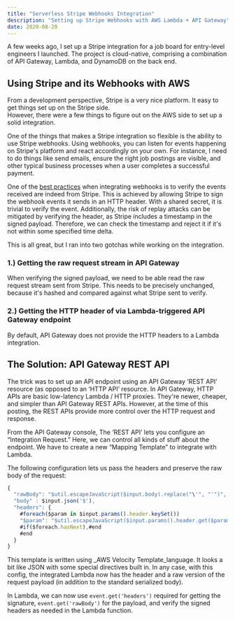 ```yaml
---
title: "Serverless Stripe Webhooks Integration"
description: "Setting up Stripe Webhooks with AWS Lambda + API Gateway"
date: 2020-08-20
---
```


A few weeks ago, I set up a Stripe integration for a
job board for entry-level engineers I launched. The project is cloud-native, comprising a combination of API Gateway,
Lambda, and DynamoDB on the back end.

<!--more-->

## Using Stripe and its Webhooks with AWS

From a development perspective, Stripe is a very nice platform. 
It easy to get things set up on the Stripe side.  
However, there were a few things to figure out on the AWS
side to set up a solid integration.

One of the things that makes a Stripe integration so flexible is the ability
to use Stripe webhooks. Using webhooks, you can listen for events happening 
on Stripe's platform and react accordingly on your own.  For instance, I 
need to do things like send emails, ensure the right job postings are visible, 
and other typical business processes when a user completes a successful payment.

One of the <a href="https://stripe.com/docs/webhooks/best-practices" 
target="_blank"> best practices</a> when integrating webhooks is to verify the 
events received are indeed from Stripe. This is achieved by allowing Stripe 
to sign the webhook events it sends in an HTTP header.  With a shared secret, 
it is trivial to verify the event. Additionally, the risk of replay attacks 
can be mitigated by verifying the header, as Stripe includes a timestamp in 
the signed payload.  Therefore, we can check the timestamp and reject it if 
it's not within some specified time delta.

This is all great, but I ran into two gotchas while working on the integration.

### 1.) Getting the raw request stream in API Gateway

When verifying the signed payload, we need to be able read the raw request
stream sent from Stripe. This needs to be precisely unchanged, because it's
hashed and compared against what Stripe sent to verify.

### 2.) Getting the HTTP header of via Lambda-triggered API Gateway endpoint

By default, API Gateway does not provide the HTTP headers to a Lambda
integration.

## The Solution: API Gateway REST API

The trick was to set up an API endpoint using an API Gateway ‘REST API’
resource (as opposed to an ‘HTTP API’ resource. In API Gateway, HTTP APIs are
basic low-latency Lambda / HTTP proxies. They're newer, cheaper, and simpler
than API Gateway REST APIs. However, at the time of this posting, the 
REST APIs provide more control over the HTTP request and response.

From the API Gateway console, The ‘REST API’ lets you configure an “Integration
Request.” Here, we can control all kinds of stuff about the endpoint. We have
to create a new “Mapping Template” to integrate with Lambda.

The following configuration lets us pass the headers and preserve the raw body
of the request:

```js
{
  "rawBody": "$util.escapeJavaScript($input.body).replace("\'", "'")",
  "body" : $input.json('$'),
  "headers": {
    #foreach($param in $input.params().header.keySet())
    "$param": "$util.escapeJavaScript($input.params().header.get($param))"
    #if($foreach.hasNext),#end
    #end
  }
}
```

This template is written using _AWS Velocity Template_language. It looks a
bit like JSON with some special directives built in.  In any case, with this
config, the integrated Lambda now has the header and a raw version of the
request payload (in addition to the standard serialized body).

In Lambda, we can now use `event.get('headers')` required for getting the
signature, `event.get('rawBody')` for the payload, and verify the signed
headers as needed in the Lambda function.
